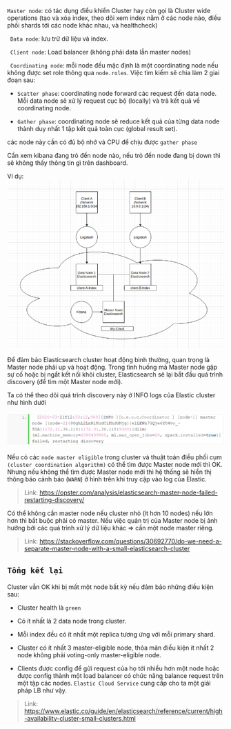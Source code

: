 `Master node`: có tác dụng điều khiển Cluster hay còn gọi là Cluster wide operations (tạo và xóa index, theo dõi xem index nằm ở các node nào, điều phối shards tới các node khác nhau, và healthcheck)

` Data node`: lưu trữ dữ liệu và index.

` Client node`: Load balancer (không phải data lẫn master nodes)

` Coordinating node`: mỗi node đều mặc định là một coordinating node nếu không được set role thông qua `node.roles`. Việc tìm kiếm sẽ chia làm 2 giai đoạn sau:

- `Scatter phase`: coordinating node forward các request đến data node. Mỗi data node sẽ xử lý request cục bộ (locally) và trả kết quả về coordinating node.

- `Gather phase`: coordinating node sẽ reduce kết quả của từng data node thành duy nhất 1 tập kết quả toàn cục (global result set).

các node này cần có đủ bộ nhớ và CPU để chịu được `gather phase`

Cần xem kibana đang trỏ đến node nào, nếu trỏ đến node đang bị down thì sẽ không thấy thông tin gì trên dashboard.

Ví dụ:
![master1](../img/master1.png)

Để đảm bảo Elasticsearch cluster hoạt động bình thường, quan trọng là Master node phải up và hoạt động. Trong tình huống mà Master node gặp sự cố hoặc bị ngắt kết nối khỏi cluster, Elasticsearch sẽ lại bắt đầu quá trình discovery (để tìm một Master node mới).

Ta có thể theo dõi quá trình discovery này ở INFO logs của Elastic cluster như hình dưới

![master2](../img/master2.png)

Nếu có các `node master eligible` trong cluster và thuật toán điều phối cụm `(cluster coordination algorithm)` có thể tìm được Master node mới thì OK. Nhưng nếu không thể tìm được Master node mới thì hệ thống sẽ hiển thị thông báo cảnh báo (`WARN`) ở hình trên khi truy cập vào log của Elastic.

>Link: https://opster.com/analysis/elasticsearch-master-node-failed-restarting-discovery/

Có thể không cần master node nếu cluster nhỏ (ít hơn 10 nodes) nếu lớn hơn thì bắt buộc phải có master. Nếu việc quản trị của Master node bị ảnh hưởng bởi các quá trình xử lý dữ liệu khác => cần một node master riêng.

>Link: https://stackoverflow.com/questions/30692770/do-we-need-a-separate-master-node-with-a-small-elasticsearch-cluster

## `Tổng kết lại`

Cluster vẫn OK khi bị mất một node bất kỳ nếu đảm bảo những điều kiện sau:

- Cluster health là `green`

- Có ít nhất là 2 data node trong cluster.

- Mỗi index đều có ít nhất một replica tương ứng với mỗi primary shard.

- Cluster có ít nhất 3 master-eligible node, thỏa mãn điều kiện ít nhất 2 node không phải voting-only master-eligible node.

- Clients  được config để gửi request của họ tới nhiều hơn một node hoặc được config thành một load balancer có chức năng balance request trên một tập các nodes. `Elastic Cloud Service` cung cấp cho ta một giải pháp LB như vậy.

>Link: https://www.elastic.co/guide/en/elasticsearch/reference/current/high-availability-cluster-small-clusters.html


